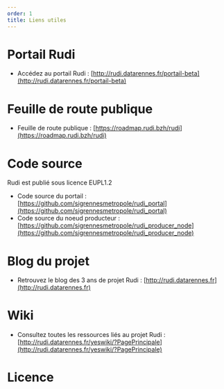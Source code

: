 ```yaml
---
order: 1
title: Liens utiles
---
```


# Portail Rudi
* Accédez au portail Rudi : [http://rudi.datarennes.fr/portail-beta](http://rudi.datarennes.fr/portail-beta)
# Feuille de route publique
* Feuille de route publique : [https://roadmap.rudi.bzh/rudi](https://roadmap.rudi.bzh/rudi)
# Code source
Rudi est publié sous licence EUPL1.2 
* Code source du portail : [https://github.com/sigrennesmetropole/rudi_portal](https://github.com/sigrennesmetropole/rudi_portal)
* Code source du noeud producteur : [https://github.com/sigrennesmetropole/rudi_producer_node](https://github.com/sigrennesmetropole/rudi_producer_node)
# Blog du projet
* Retrouvez le blog des 3 ans de projet Rudi : [http://rudi.datarennes.fr](http://rudi.datarennes.fr)
# Wiki
* Consultez toutes les ressources liés au projet Rudi : [http://rudi.datarennes.fr/yeswiki/?PagePrincipale](http://rudi.datarennes.fr/yeswiki/?PagePrincipale) 
# Licence



